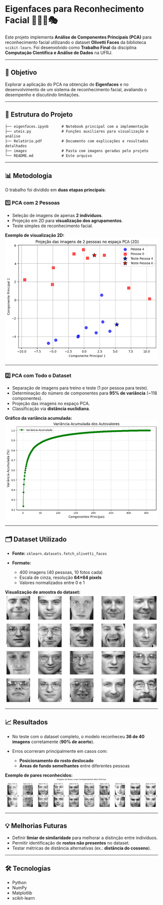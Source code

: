 # Eigenfaces para Reconhecimento Facial 🧑‍🤝‍🧑🎭

Este projeto implementa **Análise de Componentes Principais (PCA)** para reconhecimento facial utilizando o dataset **Olivetti Faces** da biblioteca `scikit-learn`.
Foi desenvolvido como **Trabalho Final** da disciplina **Computação Científica e Análise de Dados** na UFRJ.

---

## 📌 Objetivo

Explorar a aplicação do PCA na obtenção de **Eigenfaces** e no desenvolvimento de um sistema de reconhecimento facial, avaliando o desempenho e discutindo limitações.

---

## 📂 Estrutura do Projeto

```
├── eigenfaces.ipynb      # Notebook principal com a implementação
├── uteis.py              # Funções auxiliares para visualização e análise
├── Relatório.pdf         # Documento com explicações e resultados detalhados
├── images                # Pasta com imagens geradas pelo projeto
└── README.md             # Este arquivo
```

---

## 📊 Metodologia

O trabalho foi dividido em **duas etapas principais**:

### 1️⃣ PCA com 2 Pessoas

* Seleção de imagens de apenas **2 indivíduos**.
* Projeção em 2D para **visualização dos agrupamentos**.
* Teste simples de reconhecimento facial.

**Exemplo de visualização 2D:**
![Projeção PCA 2D](images/pca_2d_duas_pessoas.png)

---

### 2️⃣ PCA com Todo o Dataset

* Separação de imagens para treino e teste (1 por pessoa para teste).
* Determinação do número de componentes para **95% de variância** (\~118 componentes).
* Projeção das imagens no espaço PCA.
* Classificação via **distância euclidiana**.

**Gráfico da variância acumulada:**
![Variância Acumulada](images/variancia_acumulada.png)

---

## 🗂 Dataset Utilizado

* **Fonte:** `sklearn.datasets.fetch_olivetti_faces`
* **Formato:**

  * 400 imagens (40 pessoas, 10 fotos cada)
  * Escala de cinza, resolução **64×64 pixels**
  * Valores normalizados entre 0 e 1

**Visualização de amostra do dataset:**
![Olivetti Faces](images/olivetti_faces.png)

---

## 📈 Resultados

* No teste com o dataset completo, o modelo reconheceu **36 de 40 imagens** corretamente (**90% de acerto**).
* Erros ocorreram principalmente em casos com:

  * **Posicionamento do rosto deslocado**
  * **Áreas de fundo semelhantes** entre diferentes pessoas

**Exemplo de pares reconhecidos:**
![Reconhecimento](images/reconhecimento_pares.png)

---

## 💡 Melhorias Futuras

* Definir **limiar de similaridade** para melhorar a distinção entre indivíduos.
* Permitir identificação de **rostos não presentes** no dataset.
* Testar métricas de distância alternativas (ex.: **distância do cosseno**).

---

## 🛠 Tecnologias

* Python
* NumPy
* Matplotlib
* scikit-learn


